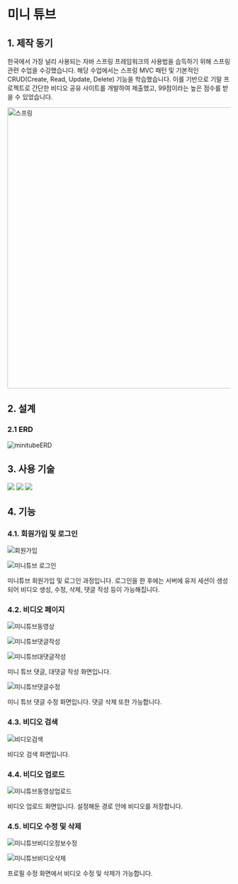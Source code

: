 # 미니 튜브
## 1. 제작 동기
한국에서 가장 널리 사용되는 자바 스프링 프레임워크의 사용법을 습득하기 위해 스프링 관련 수업을 수강했습니다. 해당 수업에서는 스프링 MVC 패턴 및 기본적인 CRUD(Create, Read, Update, Delete) 기능을 학습했습니다. 이를 기반으로 기말 프로젝트로 간단한 비디오 공유 사이트를 개발하여 제출했고, 99점이라는 높은 점수를 받을 수 있었습니다.

<img width="633" alt="스프링" src="https://github.com/coldsteelpope/haancare_bot/assets/128117575/017864d5-91ec-43f5-ab42-0b0dd6e78848">

## 2. 설계
### 2.1 ERD
![minitubeERD](https://github.com/coldsteelpope/haancare_bot/assets/128117575/e083225c-233c-4ea7-b3aa-02c95a18a34a)


## 3. 사용 기술
<img src="https://img.shields.io/badge/java-007396?style=for-the-badge&logo=java&logoColor=white"> <img src="https://img.shields.io/badge/spring-6DB33F?style=for-the-badge&logo=spring&logoColor=white"> <img src="https://img.shields.io/badge/mysql-4479A1?style=for-the-badge&logo=mysql&logoColor=white"> 


## 4. 기능
### 4.1. 회원가입 및 로그인
![회원가입](https://github.com/coldsteelpope/minitube/assets/128117575/9736854c-0eab-43ca-83f9-45cbb03fc9cd)

![미니튜브 로그인](https://github.com/coldsteelpope/minitube/assets/128117575/f6f96f2e-c4ff-41d6-8f54-7bb0ec0ac6bd)

미니튜브 회원가입 및 로그인 과정입니다. 로그인을 한 후에는 서버에 유저 세션이 생성되어 비디오 생성, 수정, 삭제, 댓글 작성 등이 가능해집니다.

### 4.2. 비디오 페이지

![미니튜브동영상](https://github.com/coldsteelpope/minitube/assets/128117575/62d2c221-b9ec-4191-9ecd-63f6a12fde97)

![미니튜브댓글작성](https://github.com/coldsteelpope/minitube/assets/128117575/72b71844-479e-475b-9a50-fad316361946)

![미니튜브대댓글작성](https://github.com/coldsteelpope/minitube/assets/128117575/12a5aac5-713e-48b1-b2f4-e8592a83b5f4)

미니 튜브 댓글, 대댓글 작성 화면입니다.

![미니튜브댓글수정](https://github.com/coldsteelpope/minitube/assets/128117575/720cbd56-fa95-44c9-aa84-6836928644a1)

미니 튜브 댓글 수정 화면입니다. 댓글 삭제 또한 가능합니다.

### 4.3. 비디오 검색
![비디오검색](https://github.com/coldsteelpope/haancare_bot/assets/128117575/549deea1-4865-4d51-b0d2-e8fada3d1566)

비디오 검색 화면입니다.

### 4.4. 비디오 업로드
![미니튜브동영상업로드](https://github.com/coldsteelpope/minitube/assets/128117575/0f4454a1-ec36-4b04-92ec-6d33b1d6c944)

비디오 업로드 화면입니다. 설정해둔 경로 안에 비디오를 저장합니다.

### 4.5. 비디오 수정 및 삭제
![미니튜브비디오정보수정](https://github.com/coldsteelpope/minitube/assets/128117575/8e233bbc-1756-4483-aa37-9c8391f744e2)

![미니튜브비디오삭제](https://github.com/coldsteelpope/haancare_bot/assets/128117575/e7e80d2d-a791-4b24-a997-861c4a8a3393)

프로필 수정 화면에서 비디오 수정 및 삭제가 가능합니다.
